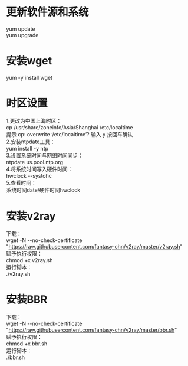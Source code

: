 # 更新软件源和系统
yum update  
yum upgrade
# 安装wget
yum -y install wget
# 时区设置
1.更改为中国上海时区：  
cp /usr/share/zoneinfo/Asia/Shanghai /etc/localtime  
提示 cp: overwrite ‘/etc/localtime’?  输入 y 按回车确认  
2.安装ntpdate工具：  
yum install -y ntp  
3.设置系统时间与网络时间同步：  
ntpdate us.pool.ntp.org  
4.将系统时间写入硬件时间：  
hwclock --systohc  
5.查看时间：  
系统时间date/硬件时间hwclock
# 安装v2ray
下载：  
wget -N --no-check-certificate "https://raw.githubusercontent.com/fantasy-chn/v2ray/master/v2ray.sh"  
赋予执行权限：  
chmod +x v2ray.sh  
运行脚本：  
./v2ray.sh  
# 安装BBR
下载：  
wget -N --no-check-certificate "https://raw.githubusercontent.com/fantasy-chn/v2ray/master/bbr.sh"  
赋予执行权限：  
chmod +x bbr.sh  
运行脚本：  
./bbr.sh  
